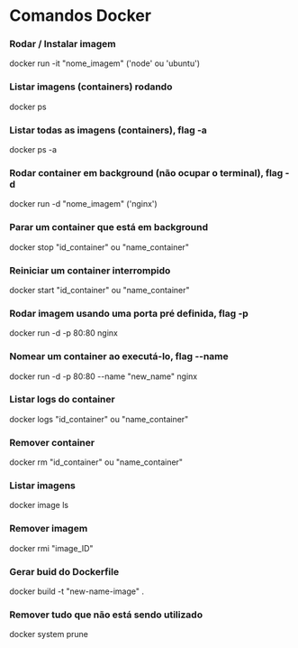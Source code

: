 # Comandos Docker

### Rodar / Instalar imagem
docker run -it "nome_imagem" ('node' ou 'ubuntu')

### Listar imagens (containers) rodando
docker ps

### Listar todas as imagens (containers), flag -a
docker ps -a

### Rodar container em background (não ocupar o terminal), flag -d
docker run -d "nome_imagem" ('nginx')

### Parar um container que está em background
docker stop "id_container" ou "name_container"

### Reiniciar um container interrompido
docker start "id_container" ou "name_container"

### Rodar imagem usando uma porta pré definida, flag -p
docker run -d -p 80:80 nginx

### Nomear um container ao executá-lo, flag --name
docker run -d -p 80:80 --name "new_name" nginx

### Listar logs do container
docker logs "id_container" ou "name_container"

### Remover container
docker rm "id_container" ou "name_container"

### Listar imagens
docker image ls

### Remover imagem
docker rmi "image_ID"

### Gerar buid do Dockerfile
docker build -t "new-name-image" .

### Remover tudo que não está sendo utilizado
docker system prune
